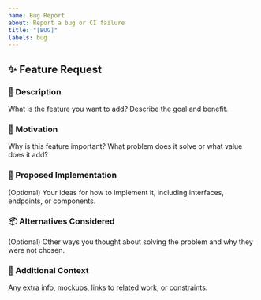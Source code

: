 ```yaml
---
name: Bug Report
about: Report a bug or CI failure
title: "[BUG]"
labels: bug
---
```


## ✨ Feature Request

### 📖 Description
What is the feature you want to add? Describe the goal and benefit.

### 🎯 Motivation
Why is this feature important? What problem does it solve or what value does it add?

### 🧪 Proposed Implementation
(Optional) Your ideas for how to implement it, including interfaces, endpoints, or components.

### 📦 Alternatives Considered
(Optional) Other ways you thought about solving the problem and why they were not chosen.

### 📝 Additional Context
Any extra info, mockups, links to related work, or constraints.

